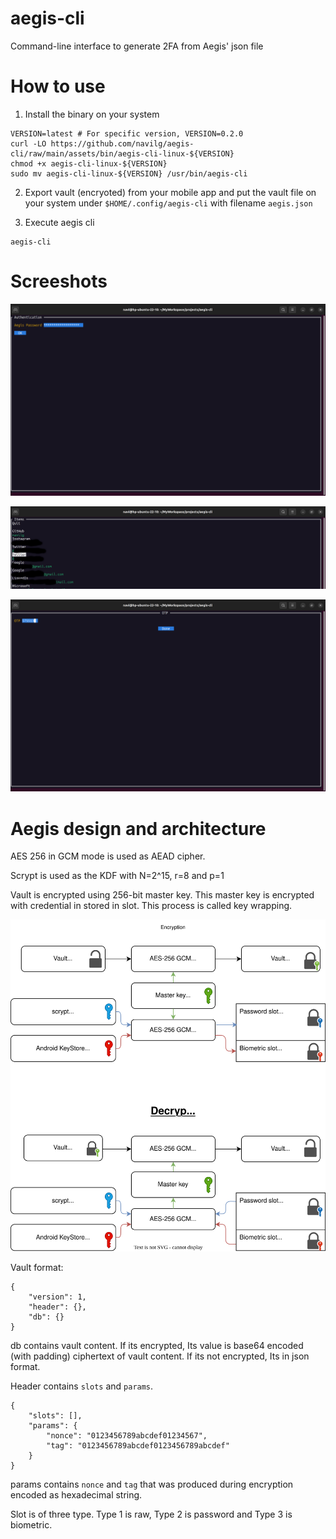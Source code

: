 # aegis-cli
Command-line interface to generate 2FA from Aegis' json file

# How to use

1. Install the binary on your system

```
VERSION=latest # For specific version, VERSION=0.2.0
curl -LO https://github.com/navilg/aegis-cli/raw/main/assets/bin/aegis-cli-linux-${VERSION}
chmod +x aegis-cli-linux-${VERSION}
sudo mv aegis-cli-linux-${VERSION} /usr/bin/aegis-cli
```

2. Export vault (encryoted) from your mobile app and put the vault file on your system under `$HOME/.config/aegis-cli` with filename `aegis.json`


3. Execute aegis cli

```
aegis-cli
```

# Screeshots

![](assets/img/aegis-cli-login-page.png)

![](assets/img/aegis-cli-lists.png)

![](assets/img/aegis-cli-totp.png)

# Aegis design and architecture

AES 256 in GCM mode is used as AEAD cipher.

Scrypt is used as the KDF with N=2^15, r=8 and p=1

Vault is encrypted using 256-bit master key. This master key is encrypted with credential in stored in slot. This process is called key wrapping.


![](assets/img/diagram.svg)


Vault format:

```
{
    "version": 1,
    "header": {},
    "db": {}
}
```

db contains vault content. If its encrypted, Its value is base64 encoded (with padding) ciphertext of vault content. If its not encrypted, Its in json format.

Header contains `slots` and `params`. 

```
{
    "slots": [],
    "params": {
        "nonce": "0123456789abcdef01234567",
        "tag": "0123456789abcdef0123456789abcdef"
    }
}
```

params contains `nonce` and `tag` that was produced during encryption encoded as hexadecimal string.

Slot is of three type. Type 1 is raw, Type 2 is password and Type 3 is biometric.